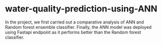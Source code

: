 # water-quality-prediction-using-ANN
In the project, we first carried out a comparative analysis of ANN and Random forest ensemble classifier. Finally, the ANN model was deployed using Fastapi endpoint as it performs better than the Random forest classifier.

